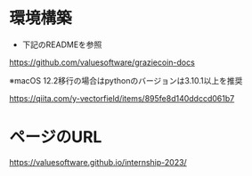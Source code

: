 # 環境構築

- 下記のREADMEを参照

https://github.com/valuesoftware/graziecoin-docs

※macOS 12.2移行の場合はpythonのバージョンは3.10.1以上を推奨

https://qiita.com/y-vectorfield/items/895fe8d140ddccd061b7

# ページのURL

https://valuesoftware.github.io/internship-2023/